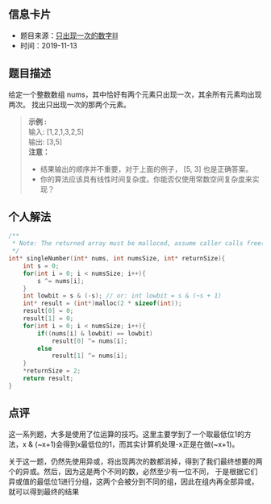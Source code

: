 ## 信息卡片
* 题目来源：[只出现一次的数字III](https://leetcode-cn.com/problems/single-number-iii/)
* 时间：2019-11-13


## 题目描述
给定一个整数数组 nums，其中恰好有两个元素只出现一次，其余所有元素均出现两次。 找出只出现一次的那两个元素。<br>
>**示例 :** <br>
输入: [1,2,1,3,2,5] <br>
输出: [3,5] <br>
>**注意：**
>* 结果输出的顺序并不重要，对于上面的例子， [5, 3] 也是正确答案。
>* 你的算法应该具有线性时间复杂度。你能否仅使用常数空间复杂度来实现？

## 个人解法
```c
/**
 * Note: The returned array must be malloced, assume caller calls free().
 */
int* singleNumber(int* nums, int numsSize, int* returnSize){
    int s = 0;
    for(int i = 0; i < numsSize; i++){
        s ^= nums[i];
    }
    int lowbit = s & (-s); // or: int lowbit = s & (~s + 1)
    int* result = (int*)malloc(2 * sizeof(int));
    result[0] = 0;
    result[1] = 0;
    for(int i = 0; i < numsSize; i++){
        if((nums[i] & lowbit) == lowbit)
            result[0] ^= nums[i];
        else
            result[1] ^= nums[i];
    }
    *returnSize = 2;
    return result;
}
``` 



## 点评
这一系列题，大多是使用了位运算的技巧。这里主要学到了一个取最低位1的方法，x & (~x+1)会得到x最低位的1，而其实计算机处理-x正是在做(~x+1)。

关于这一题，仍然先使用异或，将出现两次的数都消掉，得到了我们最终想要的两个的异或。然后，因为这是两个不同的数，必然至少有一位不同，
于是根据它们异或值的最低位1进行分组，这两个会被分到不同的组，因此在组内再全部异或，就可以得到最终的结果
